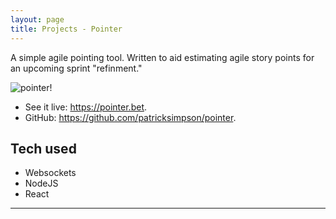 ```yaml
---
layout: page
title: Projects - Pointer
---
```


A simple agile pointing tool. Written to aid estimating agile story points for an upcoming sprint "refinment."

<div class="project">
<img src="https://i.imgur.com/atJUzxr.png" title="pointer!">
</div>

- See it live: <https://pointer.bet>.
- GitHub: <https://github.com/patricksimpson/pointer>.

## Tech used

- Websockets
- NodeJS
- React

------ 

